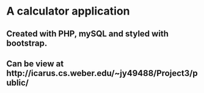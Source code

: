 <h1>A calculator application</h1>
<h2>Created with PHP, mySQL and styled with bootstrap.</h2>

<h2>Can be view at http://icarus.cs.weber.edu/~jy49488/Project3/public/</h2>
